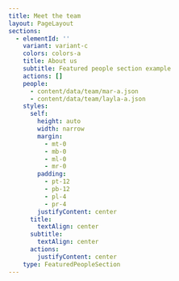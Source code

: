 ```yaml
---
title: Meet the team
layout: PageLayout
sections:
  - elementId: ''
    variant: variant-c
    colors: colors-a
    title: About us
    subtitle: Featured people section example
    actions: []
    people:
      - content/data/team/mar-a.json
      - content/data/team/layla-a.json
    styles:
      self:
        height: auto
        width: narrow
        margin:
          - mt-0
          - mb-0
          - ml-0
          - mr-0
        padding:
          - pt-12
          - pb-12
          - pl-4
          - pr-4
        justifyContent: center
      title:
        textAlign: center
      subtitle:
        textAlign: center
      actions:
        justifyContent: center
    type: FeaturedPeopleSection
---
```

